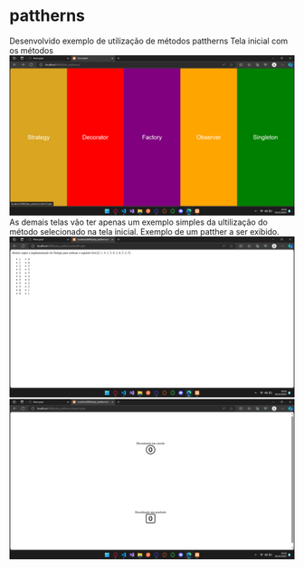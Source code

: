 # pattherns
Desenvolvido exemplo de utilização de métodos pattherns
Tela inicial com os métodos
![Alt text](image.png)
As demais telas vão ter apenas um exemplo simples da ultilização do método selecionado na tela inicial.
Exemplo de um patther a ser exibido.
![Alt text](image-1.png)
![Alt text](image-2.png)